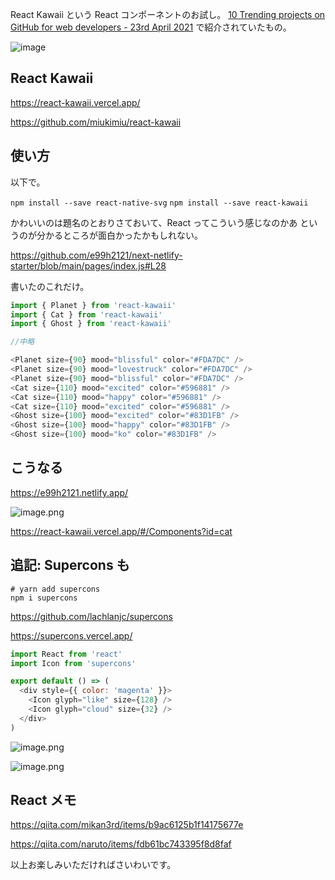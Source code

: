 React Kawaii という React コンポーネントのお試し。
[10 Trending projects on GitHub for web developers - 23rd April 2021](https://dev.to/iainfreestone/10-trending-projects-on-github-for-web-developers-23rd-april-2021-4g02) で紹介されていたもの。

![image](https://raw.githubusercontent.com/miukimiu/react-kawaii/master/docs/images/react-kawaii-example.gif)

## React Kawaii

https://react-kawaii.vercel.app/

https://github.com/miukimiu/react-kawaii

## 使い方

以下で。

`npm install --save react-native-svg`
`npm install --save react-kawaii`

かわいいのは題名のとおりさておいて、React ってこういう感じなのかあ というのが分かるところが面白かったかもしれない。

https://github.com/e99h2121/next-netlify-starter/blob/main/pages/index.js#L28

書いたのこれだけ。

```js
import { Planet } from 'react-kawaii'
import { Cat } from 'react-kawaii'
import { Ghost } from 'react-kawaii'

//中略

<Planet size={90} mood="blissful" color="#FDA7DC" />
<Planet size={90} mood="lovestruck" color="#FDA7DC" />
<Planet size={90} mood="blissful" color="#FDA7DC" />
<Cat size={110} mood="excited" color="#596881" />
<Cat size={110} mood="happy" color="#596881" />
<Cat size={110} mood="excited" color="#596881" />
<Ghost size={100} mood="excited" color="#83D1FB" />
<Ghost size={100} mood="happy" color="#83D1FB" />
<Ghost size={100} mood="ko" color="#83D1FB" />

```

## こうなる

https://e99h2121.netlify.app/

![image.png](https://qiita-image-store.s3.ap-northeast-1.amazonaws.com/0/93824/ba7a659a-72c1-f45c-33ee-878c7dbb4a73.png)

https://react-kawaii.vercel.app/#/Components?id=cat

## 追記: Supercons も

```
# yarn add supercons
npm i supercons
```

https://github.com/lachlanjc/supercons

https://supercons.vercel.app/

```js
import React from 'react'
import Icon from 'supercons'

export default () => (
  <div style={{ color: 'magenta' }}>
    <Icon glyph="like" size={128} />
    <Icon glyph="cloud" size={32} />
  </div>
)
```

![image.png](https://qiita-image-store.s3.ap-northeast-1.amazonaws.com/0/93824/1dcc8e9a-0e91-6da9-f428-7e0485af5b0a.png)


![image.png](https://qiita-image-store.s3.ap-northeast-1.amazonaws.com/0/93824/98843a98-630d-9b50-201d-99403157e780.png)


## React メモ

https://qiita.com/mikan3rd/items/b9ac6125b1f14175677e

https://qiita.com/naruto/items/fdb61bc743395f8d8faf

以上お楽しみいただければさいわいです。
